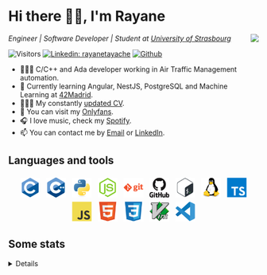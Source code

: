 <!-- ### Hi there 👋 -->
<h1>Hi there 👋🏻, I'm Rayane</h1>

<img align="right" src=https://user-images.githubusercontent.com/74905890/143034969-0af4cd99-6a2b-44c3-b260-ecf04c96773d.gif style="object-fit: cover; height: 210px; float: right">

<p>
 <em> Engineer | Software Developer | Student at <a href="www.42madrid.com">University of Strasbourg</a> </em>
</p>

![Visitors](https://visitor-badge.laobi.icu/badge?page_id=pruiz-ca.pruiz-ca)
[![Linkedin: rayanetayache](https://img.shields.io/badge/-Pedro_Ruiz-blue?style=flat&logo=Linkedin&logoColor=white&link=https://www.linkedin.com/in/pruiz-ca/)](https://www.linkedin.com/in/rayanetayache/)
[![Github](https://img.shields.io/github/followers/pruiz-ca?label=Follow&style=social)](https://github.com/Rayane-T)

- 🧑🏻‍💻 C/C++ and Ada developer working in Air Traffic Management automation.
- 🌱 Currently learning Angular, NestJS, PostgreSQL and Machine Learning at [42Madrid](https://www.42madrid.com/en/).
- 👨🏻‍🎓 My constantly [updated CV](https://pedroruiz.xyz/cv.pdf).
- 🍑 You can visit my [Onlyfans](https://www.youtube.com/watch?v=dQw4w9WgXcQ).
- 🎧 I love music, check my [Spotify](https://open.spotify.com/user/h4m11lw0z5def98uih0ps1iur).
- 📫 You can contact me by [Email](mailto:pruiz-ca@student.42madrid.com) or [LinkedIn](https://www.linkedin.com/in/pruiz-ca/).
 
 
##

<h2>Languages and tools</h2>
<p align="center">
 <img src="https://raw.githubusercontent.com/devicons/devicon/master/icons/c/c-original.svg" alt="C" width=40 height="40" style="vertical-align:top; margin:4px">
 <img src="https://raw.githubusercontent.com/devicons/devicon/master/icons/cplusplus/cplusplus-original.svg" alt="C++" width=40 height="40" style="vertical-align:top; margin:4px">
 <img src="https://raw.githubusercontent.com/devicons/devicon/master/icons/python/python-original.svg" alt="Python" width=40 height="40" style="vertical-align:top; margin:4px">
 <img src="https://raw.githubusercontent.com/devicons/devicon/master/icons/nodejs/nodejs-original.svg" alt="nodejs" width=40 height="40" style="vertical-align:top; margin:4px">
 <img src="https://raw.githubusercontent.com/devicons/devicon/master/icons/git/git-plain-wordmark.svg" alt="git" width=40 height="40" style="vertical-align:top; margin:4px">
 <img src="https://raw.githubusercontent.com/devicons/devicon/master/icons/github/github-original-wordmark.svg" alt="github" width=40 height="40" style="vertical-align:top; margin:4px">
 <img src="https://raw.githubusercontent.com/devicons/devicon/master/icons/bash/bash-original.svg" alt="bash" width=40 height="40" style="vertical-align:top; margin:4px">
 <img src="https://raw.githubusercontent.com/devicons/devicon/master/icons/linux/linux-original.svg" alt="linux" width=40 height="40" style="vertical-align:top; margin:4px">
 <img src="https://raw.githubusercontent.com/devicons/devicon/master/icons/typescript/typescript-original.svg" alt="typescript" width=40 height="40" style="vertical-align:top; margin:4px">
 <img src="https://raw.githubusercontent.com/devicons/devicon/master/icons/javascript/javascript-original.svg" alt="Javascript" width=40 height="40" style="vertical-align:top; margin:4px">
 <img src="https://raw.githubusercontent.com/devicons/devicon/master/icons/html5/html5-original.svg" alt="html" width=40 height="40" style="vertical-align:top; margin:4px">
 <img src="https://raw.githubusercontent.com/devicons/devicon/master/icons/css3/css3-original.svg" alt="css" width=40 height="40" style="vertical-align:top; margin:4px">
 <img src="https://raw.githubusercontent.com/devicons/devicon/master/icons/vim/vim-original.svg" alt="Vim" width=40 height="40" style="vertical-align:top; margin:4px">
 <img src="https://raw.githubusercontent.com/devicons/devicon/master/icons/vscode/vscode-original.svg" alt="VS Code" width=40 height="40" style="vertical-align:top; margin:4px">
</p>

<h2>Some stats</h2>
<details>

<!-- ![GitHub stats](https://github-readme-stats.vercel.app/api?username=Rayane-T&count_private=true&show_icons=true&theme=tokyonight) -->
<!-- ![Top Langs](https://github-readme-stats.vercel.app/api/top-langs/?layout=compact&username=Rayane-T&theme=tokyonight) -->
 
<!--START_SECTION:waka-->
![Code Time](http://img.shields.io/badge/Code%20Time-0%20secs-blue)

![Lines of code](https://img.shields.io/badge/From%20Hello%20World%20I%27ve%20Written-683%20Thousand%20lines%20of%20code-blue)

**🐱 My GitHub Data** 

> 🏆 389 Contributions in the Year 2022
 > 
> 📦 328.8 kB Used in GitHub's Storage 
 > 
> 💼 Opted to Hire
 > 
> 📜 16 Public Repositories 
 > 
> 🔑 9 Private Repositories  
 > 
**I'm a Night 🦉** 

```text
🌞 Morning    66 commits     ██░░░░░░░░░░░░░░░░░░░░░░░   9.62% 
🌆 Daytime    199 commits    ███████░░░░░░░░░░░░░░░░░░   29.01% 
🌃 Evening    255 commits    █████████░░░░░░░░░░░░░░░░   37.17% 
🌙 Night      166 commits    ██████░░░░░░░░░░░░░░░░░░░   24.2%

```
📅 **I'm Most Productive on Saturday** 

```text
Monday       84 commits     ███░░░░░░░░░░░░░░░░░░░░░░   12.24% 
Tuesday      116 commits    ████░░░░░░░░░░░░░░░░░░░░░   16.91% 
Wednesday    103 commits    ███░░░░░░░░░░░░░░░░░░░░░░   15.01% 
Thursday     109 commits    ████░░░░░░░░░░░░░░░░░░░░░   15.89% 
Friday       71 commits     ██░░░░░░░░░░░░░░░░░░░░░░░   10.35% 
Saturday     128 commits    ████░░░░░░░░░░░░░░░░░░░░░   18.66% 
Sunday       75 commits     ██░░░░░░░░░░░░░░░░░░░░░░░   10.93%

```


📊 **This Week I Spent My Time On** 

```text
⌚︎ Time Zone: Europe/Madrid

💬 Programming Languages: 
Python                   7 hrs 39 mins       ███████████████░░░░░░░░░░   62.25% 
Other                    2 hrs 3 mins        ████░░░░░░░░░░░░░░░░░░░░░   16.78% 
Terraform                1 hr 7 mins         ██░░░░░░░░░░░░░░░░░░░░░░░   9.16% 
YAML                     58 mins             ██░░░░░░░░░░░░░░░░░░░░░░░   7.9% 
JSON                     18 mins             ░░░░░░░░░░░░░░░░░░░░░░░░░   2.49%

🔥 Editors: 
VS Code                  12 hrs 18 mins      █████████████████████████   100.0%

💻 Operating System: 
Mac                      12 hrs 18 mins      █████████████████████████   100.0%

```

**I Mostly Code in C** 

```text
C                        8 repos             ████████░░░░░░░░░░░░░░░░░   34.78% 
Shell                    3 repos             ███░░░░░░░░░░░░░░░░░░░░░░   13.04% 
C++                      3 repos             ███░░░░░░░░░░░░░░░░░░░░░░   13.04% 
HTML                     2 repos             ██░░░░░░░░░░░░░░░░░░░░░░░   8.7% 
Assembly                 1 repo              █░░░░░░░░░░░░░░░░░░░░░░░░   4.35%

```



 Last Updated on 17/07/2022 03:59:23 UTC
<!--END_SECTION:waka-->
</details>
